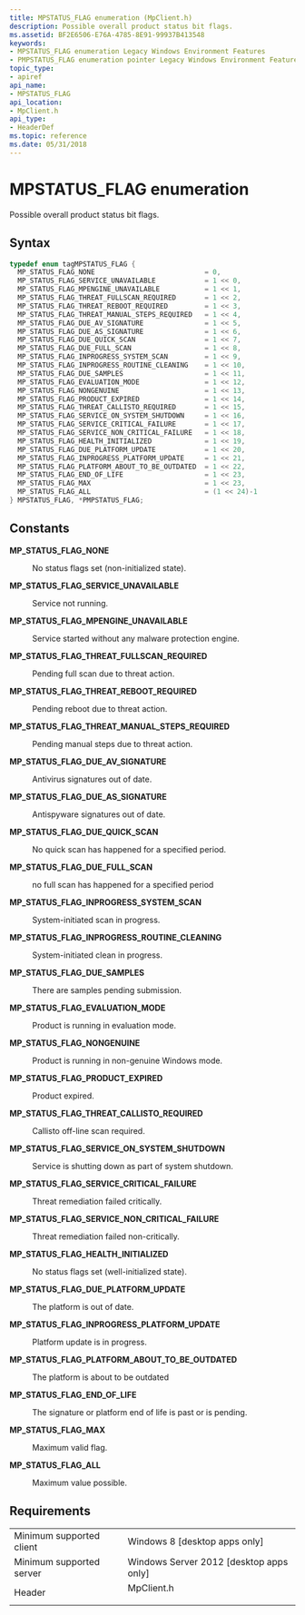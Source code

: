 ```yaml
---
title: MPSTATUS_FLAG enumeration (MpClient.h)
description: Possible overall product status bit flags.
ms.assetid: BF2E6506-E76A-4785-8E91-99937B413548
keywords:
- MPSTATUS_FLAG enumeration Legacy Windows Environment Features
- PMPSTATUS_FLAG enumeration pointer Legacy Windows Environment Features
topic_type:
- apiref
api_name:
- MPSTATUS_FLAG
api_location:
- MpClient.h
api_type:
- HeaderDef
ms.topic: reference
ms.date: 05/31/2018
---
```


# MPSTATUS\_FLAG enumeration

Possible overall product status bit flags.

## Syntax


```C++
typedef enum tagMPSTATUS_FLAG { 
  MP_STATUS_FLAG_NONE                           = 0,
  MP_STATUS_FLAG_SERVICE_UNAVAILABLE            = 1 << 0,
  MP_STATUS_FLAG_MPENGINE_UNAVAILABLE           = 1 << 1,
  MP_STATUS_FLAG_THREAT_FULLSCAN_REQUIRED       = 1 << 2,
  MP_STATUS_FLAG_THREAT_REBOOT_REQUIRED         = 1 << 3,
  MP_STATUS_FLAG_THREAT_MANUAL_STEPS_REQUIRED   = 1 << 4,
  MP_STATUS_FLAG_DUE_AV_SIGNATURE               = 1 << 5,
  MP_STATUS_FLAG_DUE_AS_SIGNATURE               = 1 << 6,
  MP_STATUS_FLAG_DUE_QUICK_SCAN                 = 1 << 7,
  MP_STATUS_FLAG_DUE_FULL_SCAN                  = 1 << 8,
  MP_STATUS_FLAG_INPROGRESS_SYSTEM_SCAN         = 1 << 9,
  MP_STATUS_FLAG_INPROGRESS_ROUTINE_CLEANING    = 1 << 10,
  MP_STATUS_FLAG_DUE_SAMPLES                    = 1 << 11,
  MP_STATUS_FLAG_EVALUATION_MODE                = 1 << 12,
  MP_STATUS_FLAG_NONGENUINE                     = 1 << 13,
  MP_STATUS_FLAG_PRODUCT_EXPIRED                = 1 << 14,
  MP_STATUS_FLAG_THREAT_CALLISTO_REQUIRED       = 1 << 15,
  MP_STATUS_FLAG_SERVICE_ON_SYSTEM_SHUTDOWN     = 1 << 16,
  MP_STATUS_FLAG_SERVICE_CRITICAL_FAILURE       = 1 << 17,
  MP_STATUS_FLAG_SERVICE_NON_CRITICAL_FAILURE   = 1 << 18,
  MP_STATUS_FLAG_HEALTH_INITIALIZED             = 1 << 19,
  MP_STATUS_FLAG_DUE_PLATFORM_UPDATE            = 1 << 20,
  MP_STATUS_FLAG_INPROGRESS_PLATFORM_UPDATE     = 1 << 21,
  MP_STATUS_FLAG_PLATFORM_ABOUT_TO_BE_OUTDATED  = 1 << 22,
  MP_STATUS_FLAG_END_OF_LIFE                    = 1 << 23,
  MP_STATUS_FLAG_MAX                            = 1 << 23,
  MP_STATUS_FLAG_ALL                            = (1 << 24)-1
} MPSTATUS_FLAG, *PMPSTATUS_FLAG;
```



## Constants

<dl> <dt>

<span id="MP_STATUS_FLAG_NONE"></span><span id="mp_status_flag_none"></span>**MP\_STATUS\_FLAG\_NONE**
</dt> <dd>

No status flags set (non-initialized state).

</dd> <dt>

<span id="MP_STATUS_FLAG_SERVICE_UNAVAILABLE"></span><span id="mp_status_flag_service_unavailable"></span>**MP\_STATUS\_FLAG\_SERVICE\_UNAVAILABLE**
</dt> <dd>

Service not running.

</dd> <dt>

<span id="MP_STATUS_FLAG_MPENGINE_UNAVAILABLE"></span><span id="mp_status_flag_mpengine_unavailable"></span>**MP\_STATUS\_FLAG\_MPENGINE\_UNAVAILABLE**
</dt> <dd>

Service started without any malware protection engine.

</dd> <dt>

<span id="MP_STATUS_FLAG_THREAT_FULLSCAN_REQUIRED"></span><span id="mp_status_flag_threat_fullscan_required"></span>**MP\_STATUS\_FLAG\_THREAT\_FULLSCAN\_REQUIRED**
</dt> <dd>

Pending full scan due to threat action.

</dd> <dt>

<span id="MP_STATUS_FLAG_THREAT_REBOOT_REQUIRED"></span><span id="mp_status_flag_threat_reboot_required"></span>**MP\_STATUS\_FLAG\_THREAT\_REBOOT\_REQUIRED**
</dt> <dd>

Pending reboot due to threat action.

</dd> <dt>

<span id="MP_STATUS_FLAG_THREAT_MANUAL_STEPS_REQUIRED"></span><span id="mp_status_flag_threat_manual_steps_required"></span>**MP\_STATUS\_FLAG\_THREAT\_MANUAL\_STEPS\_REQUIRED**
</dt> <dd>

Pending manual steps due to threat action.

</dd> <dt>

<span id="MP_STATUS_FLAG_DUE_AV_SIGNATURE"></span><span id="mp_status_flag_due_av_signature"></span>**MP\_STATUS\_FLAG\_DUE\_AV\_SIGNATURE**
</dt> <dd>

Antivirus signatures out of date.

</dd> <dt>

<span id="MP_STATUS_FLAG_DUE_AS_SIGNATURE"></span><span id="mp_status_flag_due_as_signature"></span>**MP\_STATUS\_FLAG\_DUE\_AS\_SIGNATURE**
</dt> <dd>

Antispyware signatures out of date.

</dd> <dt>

<span id="MP_STATUS_FLAG_DUE_QUICK_SCAN"></span><span id="mp_status_flag_due_quick_scan"></span>**MP\_STATUS\_FLAG\_DUE\_QUICK\_SCAN**
</dt> <dd>

No quick scan has happened for a specified period.

</dd> <dt>

<span id="MP_STATUS_FLAG_DUE_FULL_SCAN"></span><span id="mp_status_flag_due_full_scan"></span>**MP\_STATUS\_FLAG\_DUE\_FULL\_SCAN**
</dt> <dd>

no full scan has happened for a specified period

</dd> <dt>

<span id="MP_STATUS_FLAG_INPROGRESS_SYSTEM_SCAN"></span><span id="mp_status_flag_inprogress_system_scan"></span>**MP\_STATUS\_FLAG\_INPROGRESS\_SYSTEM\_SCAN**
</dt> <dd>

System-initiated scan in progress.

</dd> <dt>

<span id="MP_STATUS_FLAG_INPROGRESS_ROUTINE_CLEANING"></span><span id="mp_status_flag_inprogress_routine_cleaning"></span>**MP\_STATUS\_FLAG\_INPROGRESS\_ROUTINE\_CLEANING**
</dt> <dd>

System-initiated clean in progress.

</dd> <dt>

<span id="MP_STATUS_FLAG_DUE_SAMPLES"></span><span id="mp_status_flag_due_samples"></span>**MP\_STATUS\_FLAG\_DUE\_SAMPLES**
</dt> <dd>

There are samples pending submission.

</dd> <dt>

<span id="MP_STATUS_FLAG_EVALUATION_MODE"></span><span id="mp_status_flag_evaluation_mode"></span>**MP\_STATUS\_FLAG\_EVALUATION\_MODE**
</dt> <dd>

Product is running in evaluation mode.

</dd> <dt>

<span id="MP_STATUS_FLAG_NONGENUINE"></span><span id="mp_status_flag_nongenuine"></span>**MP\_STATUS\_FLAG\_NONGENUINE**
</dt> <dd>

Product is running in non-genuine Windows mode.

</dd> <dt>

<span id="MP_STATUS_FLAG_PRODUCT_EXPIRED"></span><span id="mp_status_flag_product_expired"></span>**MP\_STATUS\_FLAG\_PRODUCT\_EXPIRED**
</dt> <dd>

Product expired.

</dd> <dt>

<span id="MP_STATUS_FLAG_THREAT_CALLISTO_REQUIRED"></span><span id="mp_status_flag_threat_callisto_required"></span>**MP\_STATUS\_FLAG\_THREAT\_CALLISTO\_REQUIRED**
</dt> <dd>

Callisto off-line scan required.

</dd> <dt>

<span id="MP_STATUS_FLAG_SERVICE_ON_SYSTEM_SHUTDOWN"></span><span id="mp_status_flag_service_on_system_shutdown"></span>**MP\_STATUS\_FLAG\_SERVICE\_ON\_SYSTEM\_SHUTDOWN**
</dt> <dd>

Service is shutting down as part of system shutdown.

</dd> <dt>

<span id="MP_STATUS_FLAG_SERVICE_CRITICAL_FAILURE"></span><span id="mp_status_flag_service_critical_failure"></span>**MP\_STATUS\_FLAG\_SERVICE\_CRITICAL\_FAILURE**
</dt> <dd>

Threat remediation failed critically.

</dd> <dt>

<span id="MP_STATUS_FLAG_SERVICE_NON_CRITICAL_FAILURE"></span><span id="mp_status_flag_service_non_critical_failure"></span>**MP\_STATUS\_FLAG\_SERVICE\_NON\_CRITICAL\_FAILURE**
</dt> <dd>

Threat remediation failed non-critically.

</dd> <dt>

<span id="MP_STATUS_FLAG_HEALTH_INITIALIZED"></span><span id="mp_status_flag_health_initialized"></span>**MP\_STATUS\_FLAG\_HEALTH\_INITIALIZED**
</dt> <dd>

No status flags set (well-initialized state).

</dd> <dt>

<span id="MP_STATUS_FLAG_DUE_PLATFORM_UPDATE"></span><span id="mp_status_flag_due_platform_update"></span>**MP\_STATUS\_FLAG\_DUE\_PLATFORM\_UPDATE**
</dt> <dd>

The platform is out of date.

</dd> <dt>

<span id="MP_STATUS_FLAG_INPROGRESS_PLATFORM_UPDATE"></span><span id="mp_status_flag_inprogress_platform_update"></span>**MP\_STATUS\_FLAG\_INPROGRESS\_PLATFORM\_UPDATE**
</dt> <dd>

Platform update is in progress.

</dd> <dt>

<span id="MP_STATUS_FLAG_PLATFORM_ABOUT_TO_BE_OUTDATED"></span><span id="mp_status_flag_platform_about_to_be_outdated"></span>**MP\_STATUS\_FLAG\_PLATFORM\_ABOUT\_TO\_BE\_OUTDATED**
</dt> <dd>

The platform is about to be outdated

</dd> <dt>

<span id="MP_STATUS_FLAG_END_OF_LIFE"></span><span id="mp_status_flag_end_of_life"></span>**MP\_STATUS\_FLAG\_END\_OF\_LIFE**
</dt> <dd>

The signature or platform end of life is past or is pending.

</dd> <dt>

<span id="MP_STATUS_FLAG_MAX"></span><span id="mp_status_flag_max"></span>**MP\_STATUS\_FLAG\_MAX**
</dt> <dd>

Maximum valid flag.

</dd> <dt>

<span id="MP_STATUS_FLAG_ALL"></span><span id="mp_status_flag_all"></span>**MP\_STATUS\_FLAG\_ALL**
</dt> <dd>

Maximum value possible.

</dd> </dl>

## Requirements



|                                     |                                                                                       |
|-------------------------------------|---------------------------------------------------------------------------------------|
| Minimum supported client<br/> | Windows 8 \[desktop apps only\]<br/>                                            |
| Minimum supported server<br/> | Windows Server 2012 \[desktop apps only\]<br/>                                  |
| Header<br/>                   | <dl> <dt>MpClient.h</dt> </dl> |



 

 





